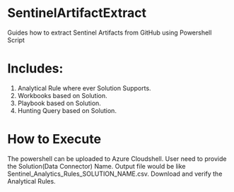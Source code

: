 # SentinelArtifactExtract
Guides how to extract Sentinel Artifacts from GitHub using Powershell Script

# Includes:

1. Analytical Rule where ever Solution Supports.
2. Workbooks based on Solution.
3. Playbook based on Solution.
4. Hunting Query based on Solution.

# How to Execute
The powershell can be uploaded to Azure Cloudshell.
User need to provide the Solution(Data Connector) Name.
Output file would be like Sentinel_Analytics_Rules_SOLUTION_NAME.csv.
Download and verify the Analytical Rules.
